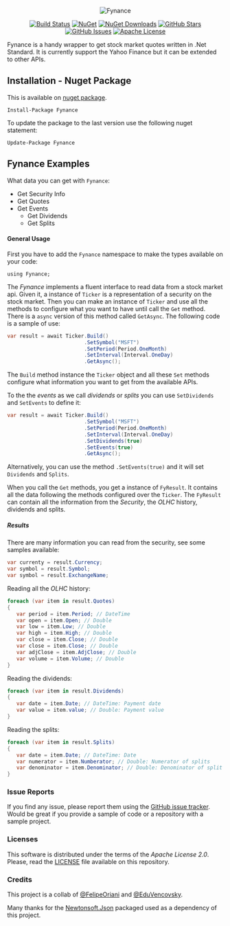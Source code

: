 <div align="center">

![Fynance](https://raw.githubusercontent.com/felipeoriani/Fynance/master/logo.png)

</div>

<div align="center">

[![Build Status](https://img.shields.io/github/workflow/status/felipeoriani/Fynance/Build)](https://img.shields.io/github/workflow/status/felipeoriani/Fynance/Build)
[![NuGet](https://img.shields.io/nuget/v/fynance.svg)](https://www.nuget.org/packages/Fynance)
[![NuGet Downloads](https://img.shields.io/nuget/dt/Fynance.svg)](https://www.nuget.org/packages/Fynance)
[![GitHub Stars](https://img.shields.io/github/stars/felipeoriani/fynance.svg)](https://github.com/felipeoriani/fynance/stargazers)
[![GitHub Issues](https://img.shields.io/github/issues/felipeoriani/fynance.svg)](https://github.com/felipeoriani/fynance/issues)
[![Apache License](https://img.shields.io/github/license/felipeoriani/fynance.svg)](LICENSE)

</div>

Fynance is a handy wrapper to get stock market quotes written in .Net Standard. It is currently support the Yahoo Finance but it can be extended to other APIs.

## Installation - Nuget Package

This is available on [nuget package](https://www.nuget.org/packages/Fynance).

```
Install-Package Fynance
```

To update the package to the last version use the following nuget statement:

```
Update-Package Fynance
``` 

## Fynance Examples

What data you can get with `Fynance`:

- Get Security Info
- Get Quotes 
- Get Events
  - Get Dividends
  - Get Splits

#### General Usage 

First you have to add the `Fynance` namespace to make the types available on your code:

```
using Fynance;
```

The *Fynance* implements a fluent interface to read data from a stock market api. Given it, a instance of `Ticker` is a representation of a security on the stock market. Then you can make an instance of `Ticker` and use all the methods to configure what you want to have until call the `Get` method. There is a `async` version of this method called `GetAsync`. The following code is a sample of use:

```c#
var result = await Ticker.Build()
                         .SetSymbol("MSFT")
                         .SetPeriod(Period.OneMonth)
                         .SetInterval(Interval.OneDay)
                         .GetAsync();
```

The `Build` method instance the `Ticker` object and all these `Set` methods configure what information you want to get from the available APIs.

To the the *events* as we call *dividends* or *splits* you can use `SetDividends` and `SetEvents` to define it:
```c#
var result = await Ticker.Build()
                         .SetSymbol("MSFT")
                         .SetPeriod(Period.OneMonth)
                         .SetInterval(Interval.OneDay)
                         .SetDividends(true)
                         .SetEvents(true)
                         .GetAsync();
```

Alternatively, you can use the method `.SetEvents(true)` and it will set `Dividends` and `Splits`.

When you call the `Get` methods, you get a instance of `FyResult`. It contains all the data following the methods configured over the `Ticker`. The `FyResult` can contain all the information from the *Security*, the *OLHC* history, dividends and splits.

##### Results

There are many information you can read from the security, see some samples available:

```c#
var currenty = result.Currency;
var symbol = result.Symbol;
var symbol = result.ExchangeName;
```
   
Reading all the *OLHC* history:

```c#
foreach (var item in result.Quotes)
{
   var period = item.Period; // DateTime
   var open = item.Open; // Double 
   var low = item.Low; // Double 
   var high = item.High; // Double 
   var close = item.Close; // Double 
   var close = item.Close; // Double 
   var adjClose = item.AdjClose; // Double 
   var volume = item.Volume; // Double 
}
```

Reading the dividends:

```c#
foreach (var item in result.Dividends)
{
   var date = item.Date; // DateTime: Payment date 
   var value = item.value; // Double: Payment value
}
```

Reading the splits:

```c#
foreach (var item in result.Splits)
{
   var date = item.Date; // DateTime: Date 
   var numerator = item.Numberator; // Double: Numerator of splits
   var denominator = item.Denominator; // Double: Denominator of split
}
```

### Issue Reports

If you find any issue, please report them using the [GitHub issue tracker](https://github.com/felipeoriani/Fynance/issues). Would be great if you provide a sample of code or a repository with a sample project.

### Licenses

This software is distributed under the terms of the *Apache License 2.0*. Please, read the [LICENSE](https://github.com/felipeoriani/Fynance/blob/master/LICENSE) file available on this repository.

### Credits

This project is a collab of [@FelipeOriani](https://github.com/felipeoriani/) and [@EduVencovsky](https://github.com/eduvencovsky/).

Many thanks for the [Newtonsoft.Json](https://www.newtonsoft.com/json) packaged used as a dependency of this project.
